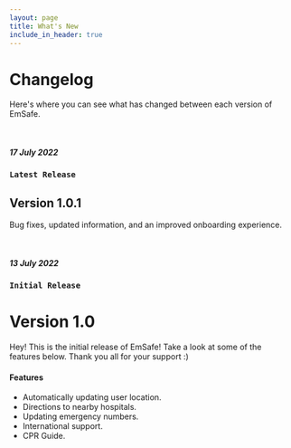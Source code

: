 ```yaml
---
layout: page
title: What's New
include_in_header: true
---
```


# Changelog
Here's where you can see what has changed between each version of EmSafe.

<br>

##### 17 July 2022
### `Latest Release`
## **Version 1.0.1**
Bug fixes, updated information, and an improved onboarding experience.

<br>

##### 13 July 2022
### `Initial Release`
# **Version 1.0**
Hey! This is the initial release of EmSafe! Take a look at some of the features below. Thank you all for your support :)


#### Features
- Automatically updating user location.
- Directions to nearby hospitals.
- Updating emergency numbers.
- International support.
- CPR Guide.
<br>